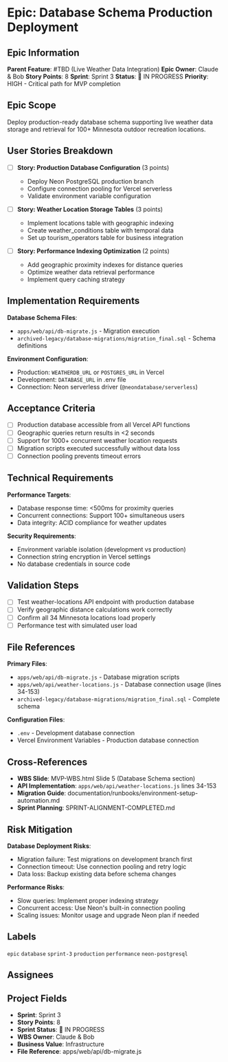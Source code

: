 # Epic: Database Schema Production Deployment

## Epic Information
**Parent Feature**: #TBD (Live Weather Data Integration)
**Epic Owner**: Claude & Bob
**Story Points**: 8
**Sprint**: Sprint 3
**Status**: 🔄 IN PROGRESS
**Priority**: HIGH - Critical path for MVP completion

## Epic Scope
Deploy production-ready database schema supporting live weather data storage and retrieval for 100+ Minnesota outdoor recreation locations.

## User Stories Breakdown
- [ ] **Story: Production Database Configuration** (3 points)
  - Deploy Neon PostgreSQL production branch
  - Configure connection pooling for Vercel serverless
  - Validate environment variable configuration

- [ ] **Story: Weather Location Storage Tables** (3 points)
  - Implement locations table with geographic indexing
  - Create weather_conditions table with temporal data
  - Set up tourism_operators table for business integration

- [ ] **Story: Performance Indexing Optimization** (2 points)
  - Add geographic proximity indexes for distance queries
  - Optimize weather data retrieval performance
  - Implement query caching strategy

## Implementation Requirements
**Database Schema Files**:
- `apps/web/api/db-migrate.js` - Migration execution
- `archived-legacy/database-migrations/migration_final.sql` - Schema definitions

**Environment Configuration**:
- Production: `WEATHERDB_URL` or `POSTGRES_URL` in Vercel
- Development: `DATABASE_URL` in .env file
- Connection: Neon serverless driver (`@neondatabase/serverless`)

## Acceptance Criteria
- [ ] Production database accessible from all Vercel API functions
- [ ] Geographic queries return results in <2 seconds
- [ ] Support for 1000+ concurrent weather location requests
- [ ] Migration scripts executed successfully without data loss
- [ ] Connection pooling prevents timeout errors

## Technical Requirements
**Performance Targets**:
- Database response time: <500ms for proximity queries
- Concurrent connections: Support 100+ simultaneous users
- Data integrity: ACID compliance for weather updates

**Security Requirements**:
- Environment variable isolation (development vs production)
- Connection string encryption in Vercel settings
- No database credentials in source code

## Validation Steps
- [ ] Test weather-locations API endpoint with production database
- [ ] Verify geographic distance calculations work correctly
- [ ] Confirm all 34 Minnesota locations load properly
- [ ] Performance test with simulated user load

## File References
**Primary Files**:
- `apps/web/api/db-migrate.js` - Database migration scripts
- `apps/web/api/weather-locations.js` - Database connection usage (lines 34-153)
- `archived-legacy/database-migrations/migration_final.sql` - Complete schema

**Configuration Files**:
- `.env` - Development database connection
- Vercel Environment Variables - Production database connection

## Cross-References
- **WBS Slide**: MVP-WBS.html Slide 5 (Database Schema section)
- **API Implementation**: `apps/web/api/weather-locations.js` lines 34-153
- **Migration Guide**: documentation/runbooks/environment-setup-automation.md
- **Sprint Planning**: SPRINT-ALIGNMENT-COMPLETED.md

## Risk Mitigation
**Database Deployment Risks**:
- Migration failure: Test migrations on development branch first
- Connection timeout: Use connection pooling and retry logic
- Data loss: Backup existing data before schema changes

**Performance Risks**:
- Slow queries: Implement proper indexing strategy
- Concurrent access: Use Neon's built-in connection pooling
- Scaling issues: Monitor usage and upgrade Neon plan if needed

## Labels
`epic` `database` `sprint-3` `production` `performance` `neon-postgresql`

## Assignees
<!-- Add assignees: Claude & Bob -->

## Project Fields
- **Sprint**: Sprint 3
- **Story Points**: 8
- **Sprint Status**: 🔄 IN PROGRESS
- **WBS Owner**: Claude & Bob
- **Business Value**: Infrastructure
- **File Reference**: apps/web/api/db-migrate.js
